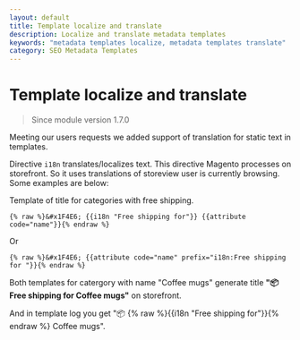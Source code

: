```yaml
---
layout: default
title: Template localize and translate
description: Localize and translate metadata templates
keywords: "metadata templates localize, metadata templates translate"
category: SEO Metadata Templates
---
```


# Template localize and translate

> Since module version 1.7.0

Meeting our users requests we added support of translation for static text in templates.

Directive `i18n` translates/localizes text. This directive Magento processes on storefront. So it uses translations of storeview user is currently browsing. Some examples are below:

Template of title for categories with free shipping.


```
{% raw %}&#x1F4E6; {{i18n "Free shipping for"}} {{attribute code="name"}}{% endraw %}
```

Or

```
{% raw %}&#x1F4E6; {{attribute code="name" prefix="i18n:Free shipping for "}}{% endraw %}
```

Both templates for catergory with name "Coffee mugs" generate title **"&#x1F4E6; Free shipping for Coffee mugs"** on storefront.

And in template log you get "&#x1F4E6; {% raw %}{{i18n "Free shipping for"}}{% endraw %} Coffee mugs".
